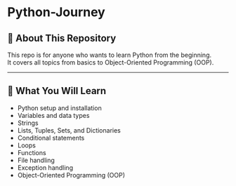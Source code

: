 # Python-Journey

## 📘 About This Repository
This repo is for anyone who wants to learn Python from the beginning.  
It covers all topics from basics to Object-Oriented Programming (OOP).

---

## 🧠 What You Will Learn

- Python setup and installation  
- Variables and data types  
- Strings  
- Lists, Tuples, Sets, and Dictionaries  
- Conditional statements  
- Loops  
- Functions  
- File handling  
- Exception handling  
- Object-Oriented Programming (OOP)
